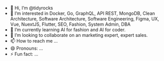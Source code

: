 - 👋 Hi, I’m @tidyrocks
- 👀 I’m interested in Docker, Go, GraphQL, API REST, MongoDB, Clean Architecture, Software Architecture, Software Engineering, Figma, UX, Vue, NuextJS, Flutter, SEO, Fashion, System Admin, DBA
- 🌱 I’m currently learning AI for fashion and AI for coder.
- 💞️ I’m looking to collaborate on an marketing expert, expert sales.
- 📫 How to reach me ...
- 😄 Pronouns: ...
- ⚡ Fun fact: ...

<!---
tidyrocks/tidyrocks is a ✨ special ✨ repository because its `README.md` (this file) appears on your GitHub profile.
You can click the Preview link to take a look at your changes.
--->
